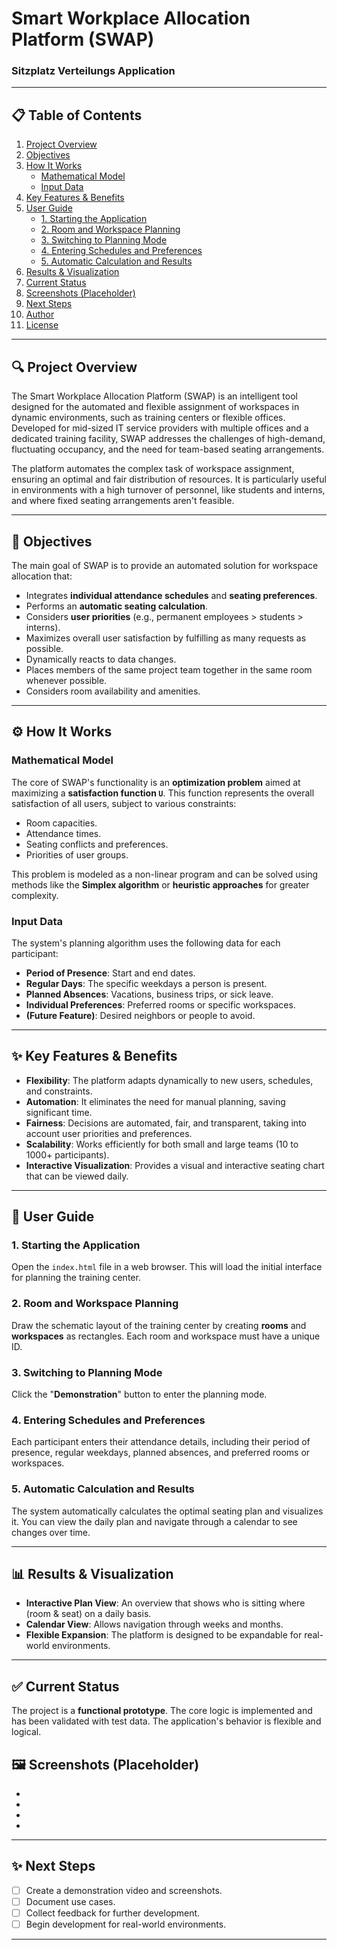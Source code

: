 # Smart Workplace Allocation Platform (SWAP)

### Sitzplatz Verteilungs Application

-----

## 📋 Table of Contents

1.  [Project Overview](https://www.google.com/search?q=%23-project-overview)
2.  [Objectives](https://www.google.com/search?q=%23-objectives)
3.  [How It Works](https://www.google.com/search?q=%23%EF%B8%8F-how-it-works)
      * [Mathematical Model](https://www.google.com/search?q=%23mathematical-model)
      * [Input Data](https://www.google.com/search?q=%23input-data)
4.  [Key Features & Benefits](https://www.google.com/search?q=%23-key-features--benefits)
5.  [User Guide](https://www.google.com/search?q=%23-user-guide)
      * [1. Starting the Application](https://www.google.com/search?q=%231-starting-the-application)
      * [2. Room and Workspace Planning](https://www.google.com/search?q=%232-room-and-workspace-planning)
      * [3. Switching to Planning Mode](https://www.google.com/search?q=%233-switching-to-planning-mode)
      * [4. Entering Schedules and Preferences](https://www.google.com/search?q=%234-entering-schedules-and-preferences)
      * [5. Automatic Calculation and Results](https://www.google.com/search?q=%235-automatic-calculation-and-results)
6.  [Results & Visualization](https://www.google.com/search?q=%23-results--visualization)
7.  [Current Status](https://www.google.com/search?q=%23-current-status)
8.  [Screenshots (Placeholder)](https://www.google.com/search?q=%23-screenshots-placeholder)
9.  [Next Steps](https://www.google.com/search?q=%23-next-steps)
10. [Author](https://www.google.com/search?q=%23-author)
11. [License](https://www.google.com/search?q=%23-license)

-----

## 🔍 Project Overview

The Smart Workplace Allocation Platform (SWAP) is an intelligent tool designed for the automated and flexible assignment of workspaces in dynamic environments, such as training centers or flexible offices. Developed for mid-sized IT service providers with multiple offices and a dedicated training facility, SWAP addresses the challenges of high-demand, fluctuating occupancy, and the need for team-based seating arrangements.

The platform automates the complex task of workspace assignment, ensuring an optimal and fair distribution of resources. It is particularly useful in environments with a high turnover of personnel, like students and interns, and where fixed seating arrangements aren't feasible.

-----

## 🎯 Objectives

The main goal of SWAP is to provide an automated solution for workspace allocation that:

  * Integrates **individual attendance schedules** and **seating preferences**.
  * Performs an **automatic seating calculation**.
  * Considers **user priorities** (e.g., permanent employees \> students \> interns).
  * Maximizes overall user satisfaction by fulfilling as many requests as possible.
  * Dynamically reacts to data changes.
  * Places members of the same project team together in the same room whenever possible.
  * Considers room availability and amenities.

-----

## ⚙️ How It Works

### Mathematical Model

The core of SWAP's functionality is an **optimization problem** aimed at maximizing a **satisfaction function `U`**. This function represents the overall satisfaction of all users, subject to various constraints:

  * Room capacities.
  * Attendance times.
  * Seating conflicts and preferences.
  * Priorities of user groups.

This problem is modeled as a non-linear program and can be solved using methods like the **Simplex algorithm** or **heuristic approaches** for greater complexity.

### Input Data

The system's planning algorithm uses the following data for each participant:

  * **Period of Presence**: Start and end dates.
  * **Regular Days**: The specific weekdays a person is present.
  * **Planned Absences**: Vacations, business trips, or sick leave.
  * **Individual Preferences**: Preferred rooms or specific workspaces.
  * **(Future Feature)**: Desired neighbors or people to avoid.

-----

## ✨ Key Features & Benefits

  * **Flexibility**: The platform adapts dynamically to new users, schedules, and constraints.
  * **Automation**: It eliminates the need for manual planning, saving significant time.
  * **Fairness**: Decisions are automated, fair, and transparent, taking into account user priorities and preferences.
  * **Scalability**: Works efficiently for both small and large teams (10 to 1000+ participants).
  * **Interactive Visualization**: Provides a visual and interactive seating chart that can be viewed daily.

-----

## 📝 User Guide

### 1\. Starting the Application

Open the `index.html` file in a web browser. This will load the initial interface for planning the training center.

### 2\. Room and Workspace Planning

Draw the schematic layout of the training center by creating **rooms** and **workspaces** as rectangles. Each room and workspace must have a unique ID.

### 3\. Switching to Planning Mode

Click the "**Demonstration**" button to enter the planning mode.

### 4\. Entering Schedules and Preferences

Each participant enters their attendance details, including their period of presence, regular weekdays, planned absences, and preferred rooms or workspaces.

### 5\. Automatic Calculation and Results

The system automatically calculates the optimal seating plan and visualizes it. You can view the daily plan and navigate through a calendar to see changes over time.

-----

## 📊 Results & Visualization

  * **Interactive Plan View**: An overview that shows who is sitting where (room & seat) on a daily basis.
  * **Calendar View**: Allows navigation through weeks and months.
  * **Flexible Expansion**: The platform is designed to be expandable for real-world environments.

-----

## ✅ Current Status

The project is a **functional prototype**. The core logic is implemented and has been validated with test data. The application's behavior is flexible and logical.

## 🖼️ Screenshots (Placeholder)

  * 
  * 
  * 
  * 

-----

## ✨ Next Steps

  * [ ] Create a demonstration video and screenshots.
  * [ ] Document use cases.
  * [ ] Collect feedback for further development.
  * [ ] Begin development for real-world environments.

-----
